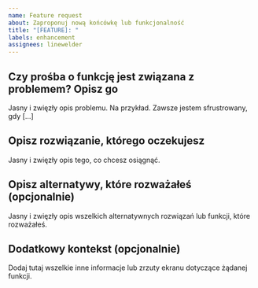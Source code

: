 ```yaml
---
name: Feature request
about: Zaproponuj nową końcówkę lub funkcjonalność
title: "[FEATURE]: "
labels: enhancement
assignees: linewelder
---
```


## Czy prośba o funkcję jest związana z problemem? Opisz go
Jasny i zwięzły opis problemu. Na przykład. Zawsze jestem sfrustrowany, gdy [...]

## Opisz rozwiązanie, którego oczekujesz
Jasny i zwięzły opis tego, co chcesz osiągnąć.

## Opisz alternatywy, które rozważałeś (opcjonalnie)
Jasny i zwięzły opis wszelkich alternatywnych rozwiązań lub funkcji, które rozważałeś.

## Dodatkowy kontekst (opcjonalnie)
Dodaj tutaj wszelkie inne informacje lub zrzuty ekranu dotyczące żądanej funkcji.
